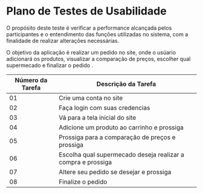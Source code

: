 # Plano de Testes de Usabilidade

O propósito deste teste é verificar a performance alcançada pelos participantes e o entendimento das funções utilizadas no sistema, com a finalidade de realizar alterações necessárias.

O objetivo da aplicação é realizar um pedido no site, onde o usúario adicionará os produtos, visualizar a comparação de preços, escolher qual supermecado e finalizar o pedido  . 

| Número da Tarefa | Descrição da Tarefa                                                   |
| -----------------| --------------------------------------------------------------------- |
|        01        | Crie uma conta no site                                                |
|        02        | Faça login com suas credencias                                        |
|        03        | Vá para a tela inicial do site                                        |
|        04        | Adicione um produto ao carrinho e prossiga                            |
|        05        | Prossiga para a comparação de preços e prossiga                       |
|        06        | Escolha qual supermecado deseja realizar a compra e prossiga          |
|        07        | Altere seu pedido se desejar e prossiga                               |
|        08        | Finalize o pedido                                                     |


